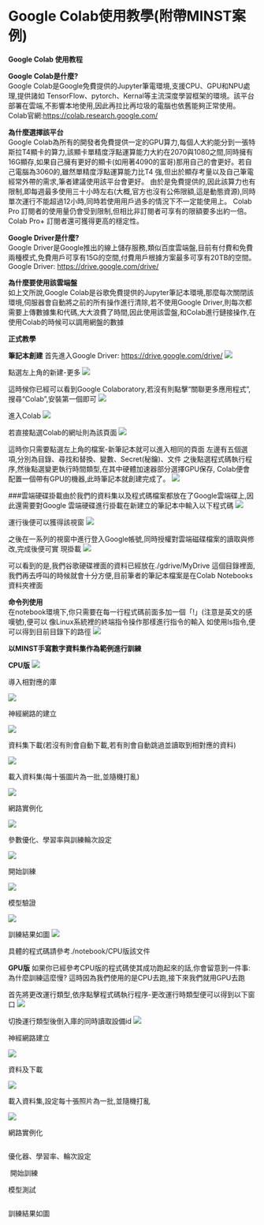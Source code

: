 # Google Colab使用教學(附帶MINST案例)
**Google Colab 使用教程<img src="">**

**Google Colab是什麼?**  
Google Colab是Google免費提供的Jupyter筆電環境,支援CPU、GPU和NPU處理,提供諸如 TensorFlow、pytorch、Kernal等主流深度學習框架的環境。該平台部署在雲端,不影響本地使用,因此再拉比再垃圾的電腦也依舊能夠正常使用。
Colab官網:https://colab.research.google.com/

**為什麼選擇該平台**  
Google Colab為所有的開發者免費提供一定的GPU算力,每個人大約能分到一張特斯拉T4顯卡的算力,該顯卡單精度浮點運算能力大約在2070與1080之間,同時擁有16G顯存,如果自己擁有更好的顯卡(如用著4090的富哥)那用自己的會更好。若自己電腦為3060的,雖然單精度浮點運算能力比T4 強,但出於顯存考量以及自己筆電經常外帶的需求,筆者建議使用該平台會更好。 由於是免費提供的,因此該算力也有限制,即每週最多使用三十小時左右(大概,官方也沒有公佈限額,這是動態資源),同時單次運行不能超過12小時,同時若使用用戶過多的情況下不一定能使用上。
Colab Pro 訂閱者的使用量仍會受到限制,但相比非訂閱者可享有的限額要多出約一倍。Colab Pro+ 訂閱者還可獲得更高的穩定性。

**Google Driver是什麼?**  
Google Driver是Google推出的線上儲存服務,類似百度雲端盤,目前有付費和免費兩種模式,免費用戶可享有15G的空間,付費用戶根據方案最多可享有20TB的空間。 Google Driver: https://drive.google.com/drive/

**為什麼要使用該雲端盤**  
如上文所說,Google Colab是谷歌免費提供的Jupyter筆記本環境,那麼每次關閉該環境,伺服器會自動將之前的所有操作進行清除,若不使用Google Driver,則每次都需要上傳數據集和代碼,大大浪費了時間,因此使用該雲盤,和Colab進行鏈接操作,在使用Colab的時候可以調用網盤的數據

**正式教學**

**筆記本創建**
首先進入Google Driver: https://drive.google.com/drive/
<img src="https://github.com/Qi-sun-12/Ha/blob/111ca766fcd7f0cefeeb290f5d16f7df23474220/01.png">

點選左上角的新建-更多
<img src="https://github.com/Qi-sun-12/Ha/blob/098fe6ec799c24a7a607957cd1ab262ef833597e/02.png">

這時候你已經可以看到Google Colaboratory,若沒有則點擊“關聯更多應用程式”,搜尋“Colab”,安裝第一個即可
<img src="https://github.com/Qi-sun-12/Ha/blob/111ca766fcd7f0cefeeb290f5d16f7df23474220/03.png">

進入Colab
<img src="https://github.com/Qi-sun-12/Ha/blob/111ca766fcd7f0cefeeb290f5d16f7df23474220/04.png">

若直接點選Colab的網址則為該頁面
<img src="https://github.com/Qi-sun-12/Ha/blob/111ca766fcd7f0cefeeb290f5d16f7df23474220/05.png">

這時你只需要點選左上角的檔案-新筆記本就可以進入相同的頁面
左邊有五個選項,分別為目錄、尋找和替換、變數、Secret(秘鑰)、文件
之後點選程式碼執行程序,然後點選變更執行時間類型,在其中硬體加速器部分選擇GPU保存,
Colab便會配置一個帶有GPU的機器,此時筆記本就創建完成了。
<img src="https://github.com/Qi-sun-12/Ha/blob/8716739ab37ba9b22119af48d57772428856a0d6/07.png">

###雲端硬碟掛載由於我們的資料集以及程式碼檔案都放在了Google雲端碟上,因此還需要對Google 雲端硬碟進行掛載在新建立的筆記本中輸入以下程式碼
<img src="https://github.com/Qi-sun-12/Ha/blob/9b40c2239c53e64ef3fd174e9b30107f53941969/06.png">

運行後便可以獲得該視窗
<img src="https://github.com/Qi-sun-12/Ha/blob/5b23c403ac2121f294c429299da12e0fef1cd9fe/08.png">

之後在一系列的視窗中進行登入Google帳號,同時授權對雲端磁碟檔案的讀取與修改,完成後便可實
現掛載
<img src="https://github.com/Qi-sun-12/Ha/blob/45b2a5246b5b880bd85209ce5b4ea9add6ea237b/09.png">

可以看到的是,我們谷歌硬碟裡面的資料已經放在./gdrive/MyDrive 這個目錄裡面,我們再去呼叫的時候就會十分方便,目前筆者的筆記本檔案是在Colab Notebooks 資料夾裡面

**命令列使用**  
在notebook環境下,你只需要在每一行程式碼前面多加一個「!」(注意是英文的感嘆號),便可以
像Linux系統裡的終端指令操作那樣進行指令的輸入
如使用Is指令,便可以得到目前目錄下的路徑
<img src="https://github.com/Qi-sun-12/Ha/blob/111ca766fcd7f0cefeeb290f5d16f7df23474220/10.png">

**以MINST手寫數字資料集作為範例進行訓練**

**CPU版**
<img src="https://github.com/Qi-sun-12/Ha/blob/45b2a5246b5b880bd85209ce5b4ea9add6ea237b/11.png">

導入相對應的庫

<img src="https://github.com/Qi-sun-12/Ha/blob/111ca766fcd7f0cefeeb290f5d16f7df23474220/12.png
">

神經網路的建立

<img src="https://github.com/Qi-sun-12/Ha/blob/111ca766fcd7f0cefeeb290f5d16f7df23474220/13.png
">

資料集下載(若沒有則會自動下載,若有則會自動跳過並讀取到相對應的資料)

<img src="https://github.com/Qi-sun-12/Ha/blob/111ca766fcd7f0cefeeb290f5d16f7df23474220/14.png
">

載入資料集(每十張圖片為一批,並隨機打亂)

<img src="https://github.com/Qi-sun-12/Ha/blob/111ca766fcd7f0cefeeb290f5d16f7df23474220/15.png
">

網路實例化

<img src="https://github.com/Qi-sun-12/Ha/blob/111ca766fcd7f0cefeeb290f5d16f7df23474220/16.png
">

參數優化、學習率與訓練輪次設定

<img src="https://github.com/Qi-sun-12/Ha/blob/111ca766fcd7f0cefeeb290f5d16f7df23474220/17.png
">

開始訓練

<img src="https://github.com/Qi-sun-12/Ha/blob/111ca766fcd7f0cefeeb290f5d16f7df23474220/18.png
">

模型驗證

<img src="https://github.com/Qi-sun-12/Ha/blob/111ca766fcd7f0cefeeb290f5d16f7df23474220/19.png
">

訓練結果如圖
<img src="https://github.com/Qi-sun-12/Ha/blob/111ca766fcd7f0cefeeb290f5d16f7df23474220/20.png
">


具體的程式碼請參考./notebook/CPU版該文件

**GPU版**
如果你已經參考CPU版的程式碼使其成功跑起來的話,你會留意到一件事:為什麼訓練這麼慢? 這時因為我們使用的是CPU去跑,接下來我們就用GPU去跑

首先將更改運行類型,依序點擊程式碼執行程序-更改運行時類型便可以得到以下窗口
<img src="https://github.com/Qi-sun-12/Ha/blob/111ca766fcd7f0cefeeb290f5d16f7df23474220/21.png
">

切換運行類型後倒入庫的同時讀取設備id
<img src="https://github.com/Qi-sun-12/Ha/blob/111ca766fcd7f0cefeeb290f5d16f7df23474220/22.png
">

神經網路建立

<img src="https://github.com/Qi-sun-12/Ha/blob/111ca766fcd7f0cefeeb290f5d16f7df23474220/23.png
">

資料及下載

<img src="https://github.com/Qi-sun-12/Ha/blob/111ca766fcd7f0cefeeb290f5d16f7df23474220/24.png
">

載入資料集,設定每十張照片為一批,並隨機打亂

<img src="https://github.com/Qi-sun-12/Ha/blob/111ca766fcd7f0cefeeb290f5d16f7df23474220/25.png
">

網路實例化

<img src="">

優化器、學習率、輪次設定

<img src="">
開始訓練

<img src="">

模型測試

<img src="">

訓練結果如圖
<img src="">
<img src="">
